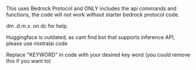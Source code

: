 
This uses Bedrock Protocol and ONLY includes the api commands and functions, the code will not work without starter bedrock protocol code.


dm .d.m.x. on dc for help.

Huggingface is outdated, as cant find bot that supports inference API, please use mistralai code

Replace "KEYWORD" in code with your desired key word (you could remove this if you want to)
